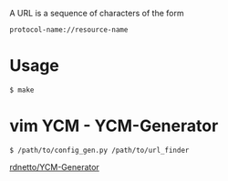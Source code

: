 

A URL is a sequence of characters of the form

    protocol-name://resource-name


# Usage

    $ make

# vim YCM - YCM-Generator

    $ /path/to/config_gen.py /path/to/url_finder

[rdnetto/YCM-Generator](https://github.com/rdnetto/YCM-Generator)

